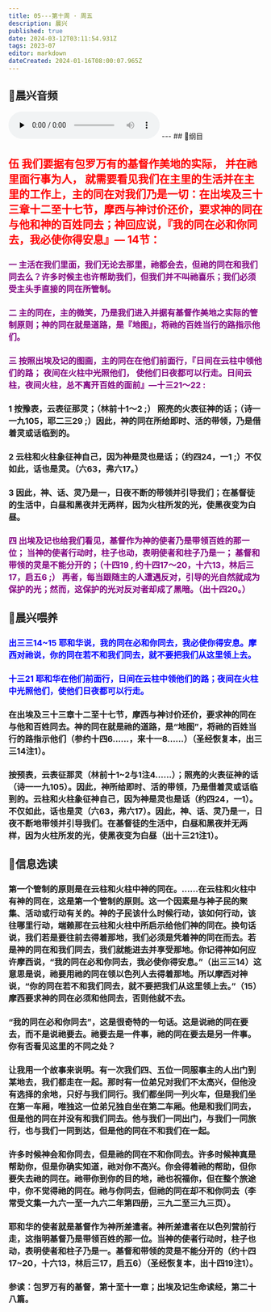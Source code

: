 ```yaml
---
title: 05---第十周 · 周五
description: 晨兴
published: true
date: 2024-03-12T03:11:54.931Z
tags: 2023-07
editor: markdown
dateCreated: 2024-01-16T08:00:07.965Z
---
```


## 🎵晨兴音频
<audio id="audio" controls="" preload="none">
      <source id="mp3" src="/2023-07/week10/week10day5.mp3">
</audio>
---
## 📖纲目

## <font color=red>伍 我们要据有包罗万有的基督作美地的实际， 并在祂里面行事为人， 就需要看见我们在主里的生活并在主里的工作上，主的同在对我们乃是一切：在出埃及三十三章十二至十七节，摩西与神讨价还价，要求神的同在与他和神的百姓同去；神回应说，『我的同在必和你同去，我必使你得安息』— 14节：</font>

### <font color=purple> 一 主活在我们里面，我们无论去那里，祂都会去，但祂的同在和我们同去么？许多时候主也许帮助我们，但我们并不叫祂喜乐；我们必须受主头手直接的同在所管制。</font>

### <font color=purple> 二 主的同在，主的微笑，乃是我们进入并据有基督作美地之实际的管制原则；神的同在就是道路，是『地图』，将祂的百姓当行的路指示他们。</font>

### <font color=purple> 三 按照出埃及记的图画，主的同在在他们前面行，『日间在云柱中领他们的路； 夜间在火柱中光照他们， 使他们日夜都可以行走。日间云柱，夜间火柱，总不离开百姓的面前』—十三21～22 :</font>

### 1 按豫表，云表征那灵；（林前十1～2 ;） 照亮的火表征神的话；（诗一一九105，耶二三29 ;）因此，神的同在所给即时、活的带领，乃是借着灵或话临到的。

### 2 云柱和火柱象征神自己，因为神是灵也是话；（约四24，一1 ;）不仅如此，话也是灵。（六63，弗六17。）

### 3 因此，神、话、灵乃是一，日夜不断的带领并引导我们；在基督徒的生活中，白昼和黑夜并无两样，因为火柱所发的光，使黑夜变为白昼。

### <font color=purple> 四 出埃及记也给我们看见，基督作为神的使者乃是带领百姓的那一位； 当神的使者行动时，柱子也动，表明使者和柱子乃是一； 基督和带领的灵是不能分开的；（十四19 , 约十四17～20，十六13，林后三17，启五6 ;） 再者，每当跟随主的人遭遇反对，引导的光自然就成为保护的光；然而，这保护的光对反对者却成了黑暗。（出十四20。）</font>

## 📖晨兴喂养

### <font color=blue>出三三14~15    耶和华说，我的同在必和你同去，我必使你得安息。摩西对祂说，你的同在若不和我们同去，就不要把我们从这里领上去。</font>

### <font color=blue>十三21    耶和华在他们前面行，日间在云柱中领他们的路；夜间在火柱中光照他们，使他们日夜都可以行走。</font>

### 在出埃及三十三章十二至十七节，摩西与神讨价还价，要求神的同在与他和百姓同去。神的同在就是祂的道路，是“地图”，将祂的百姓当行的路指示他们（参约十四6……，来十一8……）（圣经恢复本，出三三14注1）。

### 按预表，云表征那灵（林前十1~2与1注4……）；照亮的火表征神的话（诗一一九105）。因此，神所给即时、活的带领，乃是借着灵或话临到的。云柱和火柱象征神自己，因为神是灵也是话（约四24，一1）。不仅如此，话也是灵（六63，弗六17）。因此，神、话、灵乃是一，日夜不断地带领并引导我们。在基督徒的生活中，白昼和黑夜并无两样，因为火柱所发的光，使黑夜变为白昼（出十三21注1）。

## 📖信息选读

### 第一个管制的原则是在云柱和火柱中神的同在。……在云柱和火柱中有神的同在，这是第一个管制的原则。这一个因素是与神子民的聚集、活动或行动有关的。神的子民该什么时候行动，该如何行动，该往哪里行动，端赖那在云柱和火柱中所启示给他们神的同在。换句话说，我们若是要往前去得着那地，我们必须是凭着神的同在而去。若是神的同在和我们同去，我们就能进去并享受那地。你记得神如何应许摩西说，“我的同在必和你同去，我必使你得安息。”（出三三14）这意思是说，祂要用祂的同在领以色列人去得着那地。所以摩西对神说，“你的同在若不和我们同去，就不要把我们从这里领上去。”（15）摩西要求神的同在必须和他同去，否则他就不去。

### “我的同在必和你同去”，这是很奇特的一句话。这是说祂的同在要去，而不是说祂要去。祂要去是一件事，祂的同在要去是另一件事。你有否看见这里的不同之处？

### 让我用一个故事来说明。有一次我们四、五位一同服事主的人出门到某地去，我们都走在一起。那时有一位弟兄对我们不太高兴，但他没有选择的余地，只好与我们同行。我们都坐同一列火车，但是我们坐在第一车厢，唯独这一位弟兄独自坐在第二车厢。他是和我们同去，但是他的同在并没有和我们同去。他与我们一同出门，与我们一同旅行，也与我们一同到达，但是他的同在不和我们在一起。

### 许多时候神会和你同去，但是祂的同在不和你同去。许多时候神真是帮助你，但是你确实知道，祂对你不高兴。你会得着祂的帮助，但你要失去祂的同在。祂带你到你的目的地，祂也祝福你，但在整个旅途中，你不觉得祂的同在。祂与你同去，但祂的同在却不和你同去（李常受文集一九六一至一九六二年第四册，三九二至三九三页）。

### 耶和华的使者就是基督作为神所差遣者。神所差遣者在以色列营前行走，这指明基督乃是带领百姓的那一位。当神的使者行动时，柱子也动，表明使者和柱子乃是一。基督和带领的灵是不能分开的（约十四17~20，十六13，林后三17，启五6）（圣经恢复本，出十四19注1）。

### 参读：包罗万有的基督，第十至十一章；出埃及记生命读经，第二十八篇。
<!-- Google tag (gtag.js) -->
<script async src="https://www.googletagmanager.com/gtag/js?id=G-1P8709Z16T"></script>
<script>
  window.dataLayer = window.dataLayer || [];
  function gtag(){dataLayer.push(arguments);}
  gtag('js', new Date());

  gtag('config', 'G-1P8709Z16T');
</script>